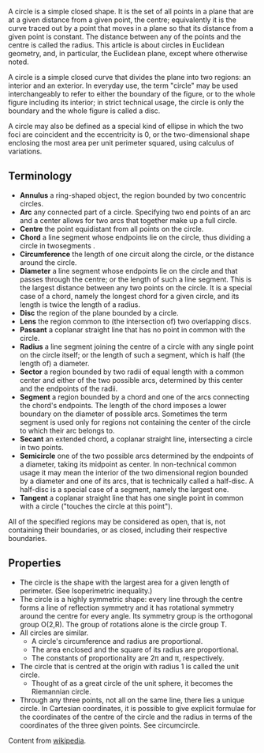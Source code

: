 A circle is a simple closed shape. It is the set of all points in a plane that are at a given distance from a given point, the centre; equivalently it is the curve traced out by a point that moves in a plane so that its distance from a given point is constant. The distance between any of the points and the centre is called the radius. This article is about circles in Euclidean geometry, and, in particular, the Euclidean plane, except where otherwise noted.
<!--more-->
A circle is a simple closed curve that divides the plane into two regions: an interior and an exterior. In everyday use, the term "circle" may be used interchangeably to refer to either the boundary of the figure, or to the whole figure including its interior; in strict technical usage, the circle is only the boundary and the whole figure is called a disc.

A circle may also be defined as a special kind of ellipse in which the two foci are coincident and the eccentricity is 0, or the two-dimensional shape enclosing the most area per unit perimeter squared, using calculus of variations.

## Terminology

* **Annulus** a ring-shaped object, the region bounded by two concentric circles.
* **Arc** any connected part of a circle. Specifying two end points of an arc and a center allows for two arcs that together make up a full circle.
* **Centre** the point equidistant from all points on the circle.
* **Chord** a line segment whose endpoints lie on the circle, thus dividing a circle in twosegments .
* **Circumference** the length of one circuit along the circle, or the distance around the circle.
* **Diameter** a line segment whose endpoints lie on the circle and that passes through the centre; or the length of such a line segment. This is the largest distance between any two points on the circle. It is a special case of a chord, namely the longest chord for a given circle, and its length is twice the length of a radius.
* **Disc** the region of the plane bounded by a circle.
* **Lens** the region common to (the intersection of) two overlapping discs.
* **Passant** a coplanar straight line that has no point in common with the circle.
* **Radius** a line segment joining the centre of a circle with any single point on the circle itself; or the length of such a segment, which is half (the length of) a diameter.
* **Sector** a region bounded by two radii of equal length with a common center and either of the two possible arcs, determined by this center and the endpoints of the radii.
* **Segment** a region bounded by a chord and one of the arcs connecting the chord's endpoints. The length of the chord imposes a lower boundary on the diameter of possible arcs. Sometimes the term segment is used only for regions not containing the center of the circle to which their arc belongs to.
* **Secant** an extended chord, a coplanar straight line, intersecting a circle in two points.
* **Semicircle** one of the two possible arcs determined by the endpoints of a diameter, taking its midpoint as center. In non-technical common usage it may mean the interior of the two dimensional region bounded by a diameter and one of its arcs, that is technically called a half-disc. A half-disc is a special case of a segment, namely the largest one.
* **Tangent** a coplanar straight line that has one single point in common with a circle ("touches the circle at this point").

All of the specified regions may be considered as open, that is, not containing their boundaries, or as closed, including their respective boundaries.

## Properties

* The circle is the shape with the largest area for a given length of perimeter. (See Isoperimetric inequality.)
* The circle is a highly symmetric shape: every line through the centre forms a line of reflection symmetry and it has rotational symmetry around the centre for every angle. Its symmetry group is the orthogonal group O(2,R). The group of rotations alone is the circle group T.
* All circles are similar.
    * A circle's circumference and radius are proportional.
    * The area enclosed and the square of its radius are proportional.
    * The constants of proportionality are 2π and π, respectively.
* The circle that is centred at the origin with radius 1 is called the unit circle.
    * Thought of as a great circle of the unit sphere, it becomes the Riemannian circle.
* Through any three points, not all on the same line, there lies a unique circle. In Cartesian coordinates, it is possible to give explicit formulae for the coordinates of the centre of the circle and the radius in terms of the coordinates of the three given points. See circumcircle.

Content from [wikipedia](https://en.wikipedia.org/wiki/Circle).